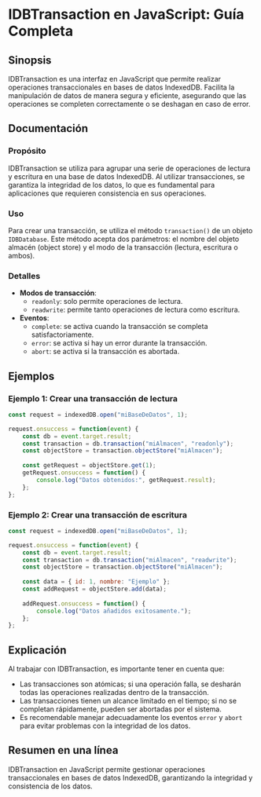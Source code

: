 <!--
Meta Description: # IDBTransaction en JavaScript: Guía Completa ## Sinopsis IDBTransaction es una interfaz en JavaScript que permite realizar operaciones transaccionale...
Meta Keywords: const, datos, transacción, una, operaciones
-->

# IDBTransaction en JavaScript: Guía Completa

## Sinopsis
IDBTransaction es una interfaz en JavaScript que permite realizar operaciones transaccionales en bases de datos IndexedDB. Facilita la manipulación de datos de manera segura y eficiente, asegurando que las operaciones se completen correctamente o se deshagan en caso de error.

## Documentación
### Propósito
IDBTransaction se utiliza para agrupar una serie de operaciones de lectura y escritura en una base de datos IndexedDB. Al utilizar transacciones, se garantiza la integridad de los datos, lo que es fundamental para aplicaciones que requieren consistencia en sus operaciones.

### Uso
Para crear una transacción, se utiliza el método `transaction()` de un objeto `IDBDatabase`. Este método acepta dos parámetros: el nombre del objeto almacén (object store) y el modo de la transacción (lectura, escritura o ambos). 

### Detalles
- **Modos de transacción**:
  - `readonly`: solo permite operaciones de lectura.
  - `readwrite`: permite tanto operaciones de lectura como escritura.
- **Eventos**:
  - `complete`: se activa cuando la transacción se completa satisfactoriamente.
  - `error`: se activa si hay un error durante la transacción.
  - `abort`: se activa si la transacción es abortada.

## Ejemplos
### Ejemplo 1: Crear una transacción de lectura
```javascript
const request = indexedDB.open("miBaseDeDatos", 1);

request.onsuccess = function(event) {
    const db = event.target.result;
    const transaction = db.transaction("miAlmacen", "readonly");
    const objectStore = transaction.objectStore("miAlmacen");
    
    const getRequest = objectStore.get(1);
    getRequest.onsuccess = function() {
        console.log("Datos obtenidos:", getRequest.result);
    };
};
```

### Ejemplo 2: Crear una transacción de escritura
```javascript
const request = indexedDB.open("miBaseDeDatos", 1);

request.onsuccess = function(event) {
    const db = event.target.result;
    const transaction = db.transaction("miAlmacen", "readwrite");
    const objectStore = transaction.objectStore("miAlmacen");
    
    const data = { id: 1, nombre: "Ejemplo" };
    const addRequest = objectStore.add(data);
    
    addRequest.onsuccess = function() {
        console.log("Datos añadidos exitosamente.");
    };
};
```

## Explicación
Al trabajar con IDBTransaction, es importante tener en cuenta que:
- Las transacciones son atómicas; si una operación falla, se desharán todas las operaciones realizadas dentro de la transacción.
- Las transacciones tienen un alcance limitado en el tiempo; si no se completan rápidamente, pueden ser abortadas por el sistema.
- Es recomendable manejar adecuadamente los eventos `error` y `abort` para evitar problemas con la integridad de los datos.

## Resumen en una línea
IDBTransaction en JavaScript permite gestionar operaciones transaccionales en bases de datos IndexedDB, garantizando la integridad y consistencia de los datos.